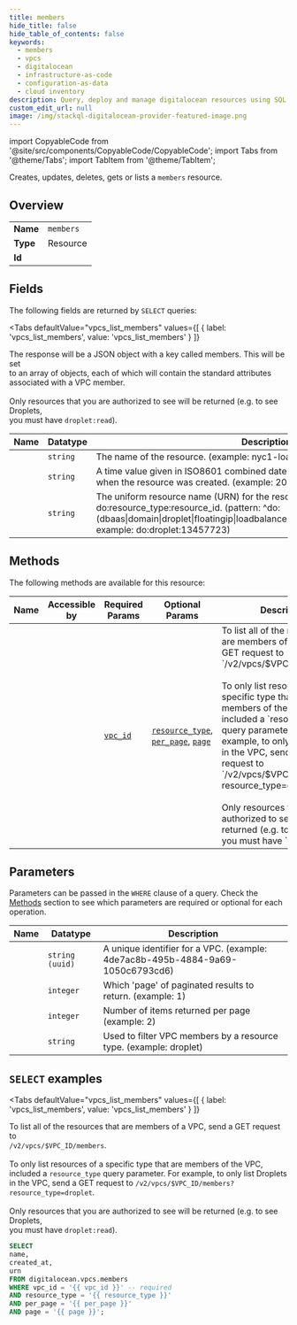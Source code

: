 ```yaml
--- 
title: members
hide_title: false
hide_table_of_contents: false
keywords:
  - members
  - vpcs
  - digitalocean
  - infrastructure-as-code
  - configuration-as-data
  - cloud inventory
description: Query, deploy and manage digitalocean resources using SQL
custom_edit_url: null
image: /img/stackql-digitalocean-provider-featured-image.png
---
```


import CopyableCode from '@site/src/components/CopyableCode/CopyableCode';
import Tabs from '@theme/Tabs';
import TabItem from '@theme/TabItem';

Creates, updates, deletes, gets or lists a <code>members</code> resource.

## Overview
<table><tbody>
<tr><td><b>Name</b></td><td><code>members</code></td></tr>
<tr><td><b>Type</b></td><td>Resource</td></tr>
<tr><td><b>Id</b></td><td><CopyableCode code="digitalocean.vpcs.members" /></td></tr>
</tbody></table>

## Fields

The following fields are returned by `SELECT` queries:

<Tabs
    defaultValue="vpcs_list_members"
    values={[
        { label: 'vpcs_list_members', value: 'vpcs_list_members' }
    ]}
>
<TabItem value="vpcs_list_members">

The response will be a JSON object with a key called members. This will be set<br />to an array of objects, each of which will contain the standard attributes<br />associated with a VPC member.<br /><br />Only resources that you are authorized to see will be returned (e.g. to see Droplets,<br />you must have `droplet:read`).<br />

<table>
<thead>
    <tr>
    <th>Name</th>
    <th>Datatype</th>
    <th>Description</th>
    </tr>
</thead>
<tbody>
<tr>
    <td><CopyableCode code="name" /></td>
    <td><code>string</code></td>
    <td>The name of the resource. (example: nyc1-load-balancer-01)</td>
</tr>
<tr>
    <td><CopyableCode code="created_at" /></td>
    <td><code>string</code></td>
    <td>A time value given in ISO8601 combined date and time format that represents when the resource was created. (example: 2020-03-13T19:30:48Z)</td>
</tr>
<tr>
    <td><CopyableCode code="urn" /></td>
    <td><code>string</code></td>
    <td>The uniform resource name (URN) for the resource in the format do:resource_type:resource_id. (pattern: ^do:(dbaas|domain|droplet|floatingip|loadbalancer|space|volume|kubernetes|vpc):.*, example: do:droplet:13457723)</td>
</tr>
</tbody>
</table>
</TabItem>
</Tabs>

## Methods

The following methods are available for this resource:

<table>
<thead>
    <tr>
    <th>Name</th>
    <th>Accessible by</th>
    <th>Required Params</th>
    <th>Optional Params</th>
    <th>Description</th>
    </tr>
</thead>
<tbody>
<tr>
    <td><a href="#vpcs_list_members"><CopyableCode code="vpcs_list_members" /></a></td>
    <td><CopyableCode code="select" /></td>
    <td><a href="#parameter-vpc_id"><code>vpc_id</code></a></td>
    <td><a href="#parameter-resource_type"><code>resource_type</code></a>, <a href="#parameter-per_page"><code>per_page</code></a>, <a href="#parameter-page"><code>page</code></a></td>
    <td>To list all of the resources that are members of a VPC, send a GET request to<br />`/v2/vpcs/$VPC_ID/members`.<br /><br />To only list resources of a specific type that are members of the VPC,<br />included a `resource_type` query parameter. For example, to only list Droplets<br />in the VPC, send a GET request to `/v2/vpcs/$VPC_ID/members?resource_type=droplet`.<br /><br />Only resources that you are authorized to see will be returned (e.g. to see Droplets,<br />you must have `droplet:read`).<br /></td>
</tr>
</tbody>
</table>

## Parameters

Parameters can be passed in the `WHERE` clause of a query. Check the [Methods](#methods) section to see which parameters are required or optional for each operation.

<table>
<thead>
    <tr>
    <th>Name</th>
    <th>Datatype</th>
    <th>Description</th>
    </tr>
</thead>
<tbody>
<tr id="parameter-vpc_id">
    <td><CopyableCode code="vpc_id" /></td>
    <td><code>string (uuid)</code></td>
    <td>A unique identifier for a VPC. (example: 4de7ac8b-495b-4884-9a69-1050c6793cd6)</td>
</tr>
<tr id="parameter-page">
    <td><CopyableCode code="page" /></td>
    <td><code>integer</code></td>
    <td>Which 'page' of paginated results to return. (example: 1)</td>
</tr>
<tr id="parameter-per_page">
    <td><CopyableCode code="per_page" /></td>
    <td><code>integer</code></td>
    <td>Number of items returned per page (example: 2)</td>
</tr>
<tr id="parameter-resource_type">
    <td><CopyableCode code="resource_type" /></td>
    <td><code>string</code></td>
    <td>Used to filter VPC members by a resource type. (example: droplet)</td>
</tr>
</tbody>
</table>

## `SELECT` examples

<Tabs
    defaultValue="vpcs_list_members"
    values={[
        { label: 'vpcs_list_members', value: 'vpcs_list_members' }
    ]}
>
<TabItem value="vpcs_list_members">

To list all of the resources that are members of a VPC, send a GET request to<br />`/v2/vpcs/$VPC_ID/members`.<br /><br />To only list resources of a specific type that are members of the VPC,<br />included a `resource_type` query parameter. For example, to only list Droplets<br />in the VPC, send a GET request to `/v2/vpcs/$VPC_ID/members?resource_type=droplet`.<br /><br />Only resources that you are authorized to see will be returned (e.g. to see Droplets,<br />you must have `droplet:read`).<br />

```sql
SELECT
name,
created_at,
urn
FROM digitalocean.vpcs.members
WHERE vpc_id = '{{ vpc_id }}' -- required
AND resource_type = '{{ resource_type }}'
AND per_page = '{{ per_page }}'
AND page = '{{ page }}';
```
</TabItem>
</Tabs>
